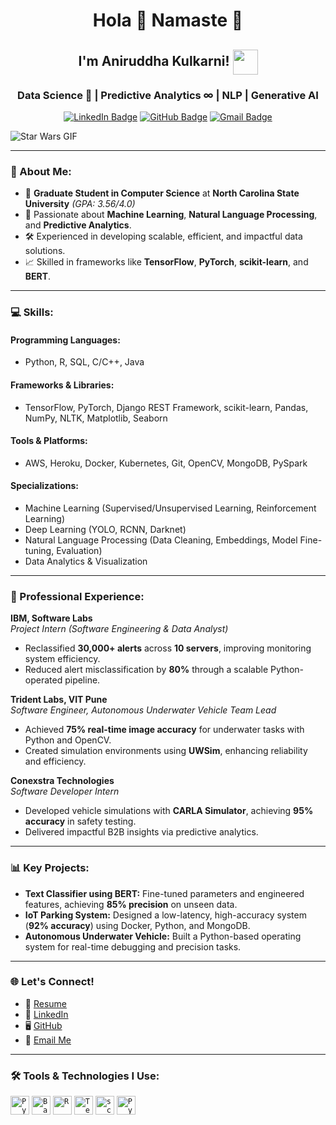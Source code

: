 <h1 align="center">Hola 👋 Namaste 🙏</h1>
<h2 align="center">I'm Aniruddha Kulkarni! <img align="center" src="https://66.media.tumblr.com/9e3cc0dc120a12857d45c1c805c3d125/tumblr_mfbfb2tnCO1rfjowdo1_500.gif" width="40"> </h2>
<h3 align='center'> Data Science 🔬 | Predictive Analytics ∞ | NLP | Generative AI</h3>

<p align="center">
  <a href="https://www.linkedin.com/in/aniruddhark/"><img src="https://img.shields.io/badge/LinkedIn-0077B5?style=for-the-badge&logo=linkedin&logoColor=white" alt="LinkedIn Badge"></a>
  <a href="https://github.com/akulka404/"><img src="https://img.shields.io/badge/GitHub-100000?style=for-the-badge&logo=github&logoColor=white" alt="GitHub Badge"></a>
  <a href="mailto:aniruddha.k1911@gmail.com"><img src="https://img.shields.io/badge/Gmail-D14836?style=for-the-badge&logo=gmail&logoColor=white" alt="Gmail Badge"></a>
</p>

![Star Wars GIF](https://c.tenor.com/your-gif-id.gif)


---

### 🚀 About Me:
- 🌟 **Graduate Student in Computer Science** at **North Carolina State University** *(GPA: 3.56/4.0)*  
- 🔧 Passionate about **Machine Learning**, **Natural Language Processing**, and **Predictive Analytics**.  
- 🛠️ Experienced in developing scalable, efficient, and impactful data solutions.  
- 📈 Skilled in frameworks like **TensorFlow**, **PyTorch**, **scikit-learn**, and **BERT**.

---

### 💻 Skills:
#### **Programming Languages:**
- Python, R, SQL, C/C++, Java

#### **Frameworks & Libraries:**
- TensorFlow, PyTorch, Django REST Framework, scikit-learn, Pandas, NumPy, NLTK, Matplotlib, Seaborn

#### **Tools & Platforms:**
- AWS, Heroku, Docker, Kubernetes, Git, OpenCV, MongoDB, PySpark

#### **Specializations:**
- Machine Learning (Supervised/Unsupervised Learning, Reinforcement Learning)
- Deep Learning (YOLO, RCNN, Darknet)
- Natural Language Processing (Data Cleaning, Embeddings, Model Fine-tuning, Evaluation)
- Data Analytics & Visualization

---

### 🏢 Professional Experience:
**IBM, Software Labs**  
*Project Intern (Software Engineering & Data Analyst)*  
- Reclassified **30,000+ alerts** across **10 servers**, improving monitoring system efficiency.  
- Reduced alert misclassification by **80%** through a scalable Python-operated pipeline.  

**Trident Labs, VIT Pune**  
*Software Engineer, Autonomous Underwater Vehicle Team Lead*  
- Achieved **75% real-time image accuracy** for underwater tasks with Python and OpenCV.  
- Created simulation environments using **UWSim**, enhancing reliability and efficiency.  

**Conexstra Technologies**  
*Software Developer Intern*  
- Developed vehicle simulations with **CARLA Simulator**, achieving **95% accuracy** in safety testing.  
- Delivered impactful B2B insights via predictive analytics.

---

### 📊 Key Projects:
- **Text Classifier using BERT:** Fine-tuned parameters and engineered features, achieving **85% precision** on unseen data.  
- **IoT Parking System:** Designed a low-latency, high-accuracy system (**92% accuracy**) using Docker, Python, and MongoDB.  
- **Autonomous Underwater Vehicle:** Built a Python-based operating system for real-time debugging and precision tasks.

---

### 🌐 Let's Connect!
- 💼 [Resume](https://github.com/trident-labs-auv)
- 🔗 [LinkedIn](https://www.linkedin.com/in/aniruddhark/)
- 🖥️ [GitHub](https://github.com/akulka404)
- 📧 [Email Me](mailto:aniruddha.k1911@gmail.com)

---

### 🛠️ Tools & Technologies I Use:
<code><img height="30" src="https://www.python.org/static/community_logos/python-logo-generic.svg" alt="Python"></code>
<code><img height="30" src="https://upload.wikimedia.org/wikipedia/commons/4/4b/Bash_Logo_Colored.svg" alt="Bash"></code>
<code><img height="30" src="https://www.r-project.org/logo/Rlogo.svg" alt="R"></code>
<code><img height="30" src="https://upload.wikimedia.org/wikipedia/commons/3/37/TensorFlow_logo.svg" alt="TensorFlow"></code>
<code><img height="30" src="https://upload.wikimedia.org/wikipedia/commons/a/ab/Logo-Scikit-learn.svg" alt="scikit-learn"></code>
<code><img height="30" src="https://upload.wikimedia.org/wikipedia/commons/1/10/PyTorch_logo_icon.svg" alt="PyTorch"></code>

